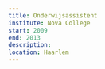 ```yaml
---
title: Onderwijsassistent
institute: Nova College
start: 2009
end: 2013
description:
location: Haarlem
---
```

